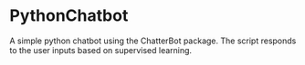 # PythonChatbot
A simple python chatbot using the ChatterBot package. The script responds to the user inputs based on supervised learning. 
